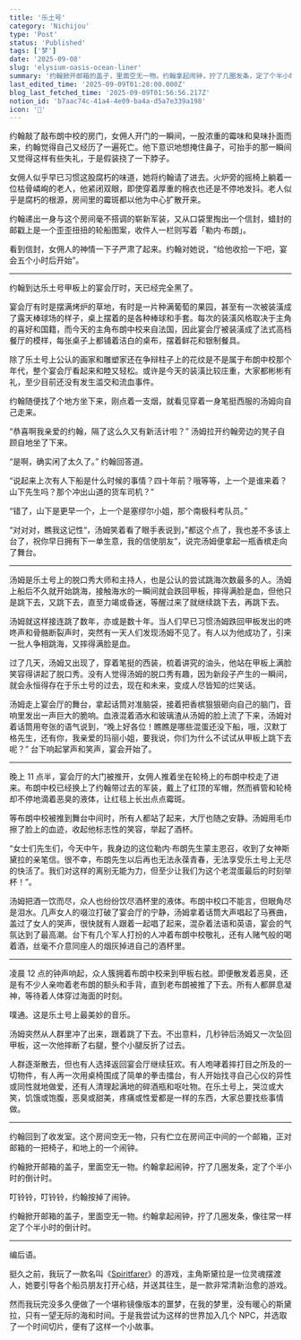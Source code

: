 ```yaml
---
title: '乐土号'
category: 'Nichijou'
type: 'Post'
status: 'Published'
tags: ['梦']
date: '2025-09-08'
slug: 'elysium-oasis-ocean-liner'
summary: '约翰掀开邮箱的盖子，里面空无一物。约翰拿起闹钟，拧了几圈发条，定了个半小时的倒计时。'
last_edited_time: '2025-09-09T01:28:00.000Z'
blog_last_fetched_time: '2025-09-09T01:56:56.217Z'
notion_id: 'b7aac74c-41a4-4e09-ba4a-d5a7e339a198'
icon: '🚢'
---
```


约翰敲了敲布朗中校的房门，女佣人开门的一瞬间，一股浓重的霉味和臭味扑面而来，约翰觉得自己又经历了一遍死亡。他下意识地想掩住鼻子，可抬手的那一瞬间又觉得这样有些失礼，于是假装挠了一下脖子。

女佣人似乎早已习惯这股腐朽的味道，她将约翰请了进去。火炉旁的摇椅上躺着一位枯骨嶙峋的老人，他紧闭双眼，即使穿着厚重的棉衣也还是不停地发抖。老人似乎是腐朽的根源，房间里的霉斑都以他为中心扩散开来。

约翰递出一身与这个房间毫不搭调的崭新军装，又从口袋里掏出一个信封，蜡封的邮戳上是一个歪歪扭扭的轮船图案，收件人一栏则写着「勒内·布朗」。

看到信封，女佣人的神情一下子严肃了起来。约翰对她说，“给他收拾一下吧，宴会五个小时后开始”。

---

约翰到达乐土号甲板上的宴会厅时，天已经完全黑了。

宴会厅有时是摆满烤炉的草地，有时是一片种满葡萄的果园，甚至有一次被装潢成了露天棒球场的样子，桌上摆着的是各种棒球和手套。每次的装潢风格取决于主角的喜好和国籍，而今天的主角布朗中校来自法国，因此宴会厅被装潢成了法式高档餐厅的模样，每张桌子上都铺着洁白的桌布，摆着鲜花和银制餐具。

除了乐土号上公认的画家和雕塑家还在争辩柱子上的花纹是不是属于布朗中校那个年代，整个宴会厅看起来和睦又轻松。或许是今天的装潢比较庄重，大家都彬彬有礼，至少目前还没有发生滥交和流血事件。

约翰随便找了个地方坐下来，刚点着一支烟，就看见穿着一身笔挺西服的汤姆向自己走来。

“恭喜啊我亲爱的约翰，隔了这么久又有新活计啦？” 汤姆拉开约翰旁边的凳子自顾自地坐了下来。

“是啊，确实闲了太久了。” 约翰回答道。

“说起来上次有人下船是什么时候的事情？四十年前？哦等等，上一个是谁来着？山下先生吗？那个冲出山道的货车司机？”

“错了，山下是更早一个，上一个是塞缪尔小姐，那个南极科考队员。”

“对对对，瞧我这记性“，汤姆笑着看了眼手表说到，”都这个点了，我也差不多该上台了，祝你早日拥有下一单生意，我的信使朋友”，说完汤姆便拿起一瓶香槟走向了舞台。

---

汤姆是乐土号上的脱口秀大师和主持人，也是公认的尝试跳海次数最多的人。汤姆上船后不久就开始跳海，接触海水的一瞬间就会跌回甲板，摔得满脸是血，但他只是跳下去，又跳下去，直至力竭或昏迷，等醒过来了就继续跳下去，再跳下去。

汤姆就这样接连跳了数年，亦或是数十年。当人们早已习惯汤姆跌回甲板发出的咚咚声和骨骼断裂声时，突然有一天人们发现汤姆不见了。有人以为他成功了，引来一批人争相跳海，又摔得满脸是血。

过了几天，汤姆又出现了，穿着笔挺的西装，梳着讲究的油头，他站在甲板上满脸笑容得讲起了脱口秀。没有人觉得汤姆的脱口秀有趣，因为新段子产生的一瞬间，就会永恒得存在于乐土号的过去，现在和未来，变成人尽皆知的烂笑话。

汤姆走上宴会厅的舞台，拿起话筒对准脑袋，接着把香槟狠狠砸向自己的脑门，音响里发出一声巨大的脆响。血液混着酒水和玻璃渣从汤姆的脸上流了下来，汤姆对着话筒用夸张的语气说到，“晚上好各位！瞧瞧是哪些混蛋还没下船，哦，汉默丁格先生，还有你，我亲爱的玛丽小姐，要我说，你们为什么不试试从甲板上跳下去呢？” 台下响起掌声和笑声，宴会开始了。

---

晚上 11 点半，宴会厅的大门被推开，女佣人推着坐在轮椅上的布朗中校走了进来。布朗中校已经换上了约翰带过去的军装，戴上了红顶的军帽，然而裤管和轮椅却不停地滴着恶臭的液体，让红毯上长出点点霉斑。

等布朗中校被推到舞台中间时，所有人都站了起来，大厅也随之安静。汤姆用毛巾擦了脸上的血迹，收起他标志性的笑容，举起了酒杯。

“女士们先生们，今天中午，我身边的这位勒内·布朗先生蒙主恩召，收到了女神斯黛拉的亲笔信。很不幸，布朗先生以后再也无法永葆青春，无法享受乐土号上无尽的快活了。我们对这样的离别无能为力，但至少让我们为这个老混蛋最后的时刻举杯！”。

汤姆把酒一饮而尽，众人也纷纷饮尽酒杯里的液体。布朗中校口不能言，但眼角尽是泪水。几声女人的啜泣打破了宴会厅的宁静，汤姆拿着话筒大声唱起了马赛曲，盖过了女人的哭声，很快就有人跟着一起唱了起来，混杂着法语和英语，宴会的气氛达到了最高潮。台下有几个军人打扮的人冲着布朗中校敬礼，还有人赌气般的喝着酒，丝毫不介意同座人的烟灰掉进自己的酒杯里。

---

凌晨 12 点的钟声响起，众人簇拥着布朗中校来到甲板右舷。即便散发着恶臭，还是有不少人亲吻着老布朗的额头和手背，直到老布朗被推了下去。所有人都屏息凝神，等待着人体穿过海面的时刻。

噗通。这是乐土号上最美妙的音乐。

汤姆突然从人群里冲了出来，跟着跳了下去。不出意料，几秒钟后汤姆又一次坠回甲板，这一次他摔断了右腿，整个小腿反折了过去。

人群逐渐散去，但也有人选择返回宴会厅继续狂欢。有人咆哮着摔打目之所及的一切物件，有人再一次用桌椅围成了简单的拳击擂台，有人开始找寻自己心仪的异性或同性就地做爱，还有人清理起满地的碎酒瓶和呕吐物。在乐土号上，哭泣或大笑，饥饿或饱腹，恶臭或甜美，疼痛或性爱都是一样的东西，大家总要找些事情做。

---

约翰回到了收发室。这个房间空无一物，只有伫立在房间正中间的一个邮箱，正对邮箱的一把椅子，和地上的一个闹钟。

约翰掀开邮箱的盖子，里面空无一物。约翰拿起闹钟，拧了几圈发条，定了个半小时的倒计时。

叮铃铃，叮铃铃，约翰按掉了闹钟。

约翰掀开邮箱的盖子，里面空无一物。约翰拿起闹钟，拧了几圈发条，像往常一样定了个半小时的倒计时。

---

编后语。

挺久之前，我玩了一款名叫《[Spiritfarer](https://store.steampowered.com/app/972660/SpiritfarerFarewell/?l=schinese)》的游戏，主角斯黛拉是一位灵魂摆渡人，她要引导各个船员朋友打开心结，并送其往生，是一款非常清新治愈的游戏。

然而我玩完没多久便做了一个堪称镜像版本的噩梦，在我的梦里，没有暖心的斯黛拉，只有一望无际的海和时间。于是我尝试为这样的世界加入几个 NPC，并选取了一个时间切片，便有了这样一个小故事。

